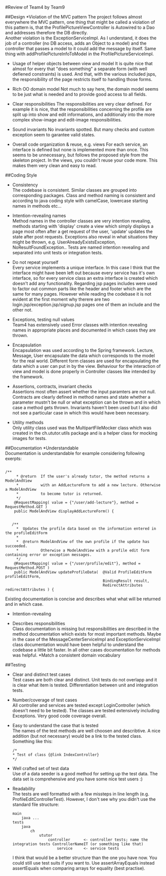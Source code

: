 
#Review of Team4 by Team9

##Design
*Violation of the MVC pattern
The project follows almost everywhere the MVC pattern, one thing that might be called a violation of this pattern is, 
that the ProfilePictureViewController is Autowired to a Dao and addresses therefore the DB directly.   
Another violation is the ExceptionServiceImpl. As I understand, it does the job of a controller (no DB access, adds an Object to a model)
and the controller that passes a model to it could add the message by itself. Same thing with addProfilePictureInfoToModel in the ProfilePictureServiceImpl.

* Usage of helper objects between view and model
It is quite nice that almost for every that "does something" a separate form (with well defiened constraints) is used.
And that, with the various included jsps, the responsibility of the page restricts itself to handling those forms. 
* Rich OO domain model
Not much to say here, the domain model seems to be just what is needed and to provide good access to all fields. 
* Clear responsibilities
The responsibilities are very clear defined. For example it is nice, that the responsibilities concerning the profile 
are split up into show and edit informations, and additionaly into the more complex show-image and edit-image responsibilities.

* Sound invariants
No invariants spotted. But many checks and custom exception seem to garantee valid states.
* Overall code organization & reuse, e.g. views
For each service, an interface is defined but none is implemented more than once. 
This seems to be unnecessary, but follows the proposed style from the skeleton project. 
In the views, you couldn't reuse your code more. This makes them very clean and easy to read. 

##Coding Style

* Consistency  
The codebase is consistent. Similar classes are grouped into corresponding packages. 
Class and method naming is consistent and according to java coding style with 
camelCase, lowercase starting names in methods etc...

* Intention-revealing names  
Method names in the controller classes are very intention revealing, methods starting 
with 'display' create a view which simply displays a page most often after a get 
request of the user, 'update' updates the state after post requests. Exceptions also 
reveal in what situations they might be thrown, e.g. UserAlreadyExistsException, 
NoResultFoundException.. Tests are named intention revealing and separated into unit 
tests or integration tests.

* Do not repeat yourself  
Every service implements a unique interface. In this case I think that the interface 
might have been left out because every service has it's own interface, so for every 
service class an extra interface is created which doesn't add any functionality.
Regarding jsp pages includes were used to factor out common parts like the header and 
footer which are the same for many pages. However while reading the codebase it is not 
evident at the first moment why therere are two login.jsp/exception.jsp/signup.jsp 
pages one of them an include and the other not.

* Exceptions, testing null values  
Team4 has extensively used Error classes with intention revealing names in appropriate 
places and documented in which cases they are thrown.

* Encapsulation  
Encapsulation was used according to the Spring framework. Lecture, Message, User 
encapsulate the data which corresponds to the model for the real world. Different form 
classes are used for encapsulating the data which a user can put in by the view. 
Behaviour for the interaction of view and model is done properly in Controller classes 
like intended by the framework.

* Assertions, contracts, invariant checks  
Assertions most often assert whether the input paramters are not null. Contracts are 
clearly defined in method names and state whether a parameter mustn't be null or what 
exception can be thrown and in which case a method gets thrown.
Invariants haven't been used but I also did not see a particular case in which this 
would have been necessary.

* Utility methods  
Only utility class used was the MultipartFileMocker class which was created in the 
ch.ututor.utils package and is a helper class for mocking images for tests.

##Documentation
*Understandable  
Documentation is understandable for example considering following exerpts:
<pre><code>
/**
	 * @return	If the user's already tutor, the method returns a ModelAndView 
	 * 			with an AddLectureForm to add a new lecture. Otherwise a ModelAndView
	 * 			to become tutor is returned.
	 */
	@RequestMapping( value = {"/user/add-lecture"}, method = RequestMethod.GET )
    public ModelAndView displayAddLectureForm() {
</code></pre>
<pre><code>
   /**
     *  Updates the profile data based on the information entered in the profileEditForm
     * 
     *	@return	ModelAndView of the own profile if the update has succeeded.
	 *			Otherwise a ModelAndView with a profile edit form containing error or exception messages.
     */
    @RequestMapping( value = {"/user/profile/edit"}, method = RequestMethod.POST )
    public ModelAndView updateProfileData( 	@Valid ProfileEditForm profileEditForm, 
    										BindingResult result, 
    										RedirectAttributes redirectAttributes ) {
</code></pre>
Existing documentation is concise and describes what what will be returned and in which case.
* Intention-revealing

* Describes responsibilities  
Class documentation is missing but responsibilities are described in the method documentation which exists 
for most important methods.
Maybe in the case of the MessageCenterServiceImpl and ExceptionServiceImpl class documentation would have been 
helpful to understand the codebase a little bit faster. In all other cases documentation for methods was helpful.
*Match a consistent domain vocabulary

##Testing

* Clear and distinct test cases  
Test cases are both clear and distinct. Unit tests do not overlapp and it is clear what item is tested. Differentiation between unit and integration tests.

* Number/coverage of test cases  
All controller and services are tested except LoginController (which doesn't need to be tested). The classes are tested extensively including Exceptions. Very good code coverage overall.

* Easy to understand the case that is tested  
The names of the test methods are well choosen and describtive. A nice addition (but not necessary) would be a link to the tested class. Something like this:
	```
	/*
	* Test of class {@link IndexController}
	*/
	```

* Well crafted set of test data  
Use of a data seeder is a good method for setting up the test data. The data set is comprehensive and you have some nice test users :)

* Readability  
The tests are well formatted with a few missteps in line length (e.g. ProfileEditControllerTest).
However, I don't see why you didn't use the standard file structure:
	```
	main
		java ...
	tests
		java
			ch
				ututor
					controller      <- controller tests; name the integration tests ControllerNameIT (or something like that)
						service 	<- service tests
	```

   I think that would be a better structure than the one you have now. You could still use test suits if you want to.
   Use assertArrayEquals instead assertEquals when comparing arrays for equality (best practise).
